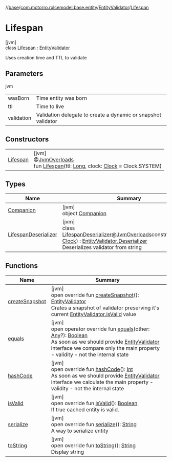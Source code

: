 //[base](../../../../index.md)/[com.motorro.rxlcemodel.base.entity](../../index.md)/[EntityValidator](../index.md)/[Lifespan](index.md)

# Lifespan

[jvm]\
class [Lifespan](index.md) : [EntityValidator](../index.md)

Uses creation time and TTL to validate

## Parameters

jvm

| | |
|---|---|
| wasBorn | Time entity was born |
| ttl | Time to live |
| validation | Validation delegate to create a dynamic or snapshot validator |

## Constructors

| | |
|---|---|
| [Lifespan](-lifespan.md) | [jvm]<br>@[JvmOverloads](https://kotlinlang.org/api/latest/jvm/stdlib/kotlin.jvm/-jvm-overloads/index.html)<br>fun [Lifespan](-lifespan.md)(ttl: [Long](https://kotlinlang.org/api/latest/jvm/stdlib/kotlin/-long/index.html), clock: [Clock](../../-clock/index.md) = Clock.SYSTEM) |

## Types

| Name | Summary |
|---|---|
| [Companion](-companion/index.md) | [jvm]<br>object [Companion](-companion/index.md) |
| [LifespanDeserializer](-lifespan-deserializer/index.md) | [jvm]<br>class [LifespanDeserializer](-lifespan-deserializer/index.md)@[JvmOverloads](https://kotlinlang.org/api/latest/jvm/stdlib/kotlin.jvm/-jvm-overloads/index.html)constructor(clock: [Clock](../../-clock/index.md)) : [EntityValidator.Deserializer](../-deserializer/index.md)<br>Deserializes validator from string |

## Functions

| Name | Summary |
|---|---|
| [createSnapshot](create-snapshot.md) | [jvm]<br>open override fun [createSnapshot](create-snapshot.md)(): [EntityValidator](../index.md)<br>Crates a snapshot of validator preserving it's current [EntityValidator.isValid](../is-valid.md) value |
| [equals](equals.md) | [jvm]<br>open operator override fun [equals](equals.md)(other: [Any](https://kotlinlang.org/api/latest/jvm/stdlib/kotlin/-any/index.html)?): [Boolean](https://kotlinlang.org/api/latest/jvm/stdlib/kotlin/-boolean/index.html)<br>As soon as we should provide [EntityValidator](../index.md) interface we compare only the main property - validity - not the internal state |
| [hashCode](hash-code.md) | [jvm]<br>open override fun [hashCode](hash-code.md)(): [Int](https://kotlinlang.org/api/latest/jvm/stdlib/kotlin/-int/index.html)<br>As soon as we should provide [EntityValidator](../index.md) interface we calculate the main property - validity - not the internal state |
| [isValid](is-valid.md) | [jvm]<br>open override fun [isValid](is-valid.md)(): [Boolean](https://kotlinlang.org/api/latest/jvm/stdlib/kotlin/-boolean/index.html)<br>If true cached entity is valid. |
| [serialize](serialize.md) | [jvm]<br>open override fun [serialize](serialize.md)(): [String](https://kotlinlang.org/api/latest/jvm/stdlib/kotlin/-string/index.html)<br>A way to serialize entity |
| [toString](to-string.md) | [jvm]<br>open override fun [toString](to-string.md)(): [String](https://kotlinlang.org/api/latest/jvm/stdlib/kotlin/-string/index.html)<br>Display string |

